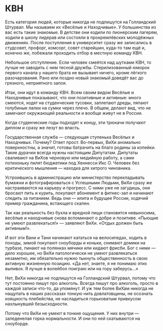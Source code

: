 # КВН

Есть категория людей, которые никогда не подпишутся на Голландский Штурвал. Мы называем их «Весёлые и Находчивые». У большинства из вас есть такие знакомые. В детстве они ездили по пионерским лагерям, ходили в школу лидерав или состояли в прокремлёвских молодёжных движениях. После поступления в университет сразу же записались в студсовет, профорг, комсорг, совет старейшин, куда-то там ещё и, конечно же, побежали проходить отбор в местную команду КВН.

Небольшое отступление. Если человек смеётся над шутками КВН, то лучше не заводить с ним тесной дружбы. Стерилизованный юморок первого канала у нашего брата не вызывает ничего, кроме лёгкого разочарования. Рано или поздно новый знакомый доведёт вас до грязного, неприятного запоя.

Итак, они идут в команду КВН. Всем своим видом Весёлые и Находчивые показывают, что они позитивные и активные: много смеются, ходят на студенческие тусовки, заплетают дреды, ляпают голубиные лапки на сумки через плечо. В общем, делают вид, что не замечают окружающей реальности и вообще живут не в России. 

Когда студенческие годы подходят к концу, эти трюкачи получают диплом и сразу же лезут во власть.

Государственная служба — следующая ступенька Весёлых и Находчивых. Почему? Ответ прост. Во-первых, ВиХи аномально поверхностны, а значит, готовы батрачить на благо родины за копейки. Такие дурачки всегда нужны настоящим Дипутатам. Дипутаты сваливают на ВиХов черновую или медийную работу, а сами потихоньку пилят бюджетики под Хеннесси Икс О. Человек без критического мышления — находка для хитрого чиновника.

Устроившись в администрацию или министерство перекладывать бумажки и фотографироваться с Успешными Людьми, ВиХи сразу же настраиваются на карьеру и прогресс. С ними уже не загудишь, они бросают пить и курить, покупают абонемент в фитнес-зал и начинают следить за питанием. Ведь они — илита и будущее России, ходячий пример гражданина, встающего скален.

Так как реальность без бухла и вредной пищи становится невыносима, весёлые и находчивые снова вспоминают о добре и позитиве. «Пьющие не умеют развлекаться!» — заявляют ВиХи. «Отдых должен быть активным!».

И вот эти Вани и Тани начинают кататься на велосипедах, ходить в походы, зимой покупают сноуборды и коньки, снимают домики на турбазе, пинают на полянках мячики или кидают фрисби. Бог с ними — дело хорошее, но ВиХи патологически не умеют развлекаться незаметно, им обязательно нужно тыкнуть общественность в свою активную жизненную позицию. «Да нет, знаете, я не понимаю этих выпивох. Я лучше в волейбол поиграю или на гору заберусь…»

Нет, ВиХи никогда не подпишутся на Голландский Штурвал, потому что тут постоянно пишут про алкоголь. Всегда пишут про алкоголь, просто в каждой записи что-то, да упомянут. И уж тем более ВиХам никогда не нащупать в наших рассказах тонкую нить довлатовщины, не осознать изящность плебейства, не насладиться горьковатым привкусом нахлынувшей безысходности.

Потому что ВиХи не умеют в тонкие ощущения. У них внутри — заледенелая горка нормальности. И они по ней скатываются на сноуборде.